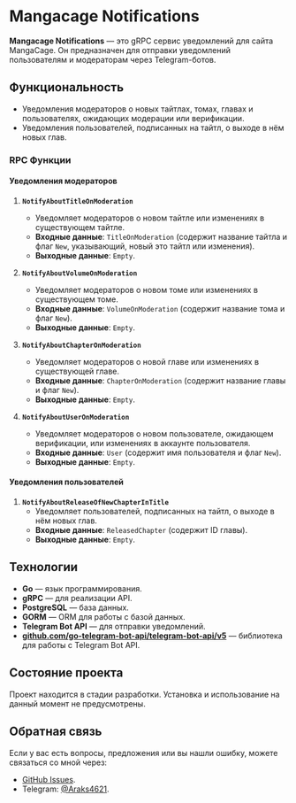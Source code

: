 # Mangacage Notifications

**Mangacage Notifications** — это gRPC сервис уведомлений для сайта MangaCage. Он предназначен для отправки уведомлений пользователям и модераторам через Telegram-ботов.

## Функциональность

- Уведомления модераторов о новых тайтлах, томах, главах и пользователях, ожидающих модерации или верификации.
- Уведомления пользователей, подписанных на тайтл, о выходе в нём новых глав.

### RPC Функции

#### Уведомления модераторов
1. **`NotifyAboutTitleOnModeration`**
   - Уведомляет модераторов о новом тайтле или изменениях в существующем тайтле.
   - **Входные данные**: `TitleOnModeration` (содержит название тайтла и флаг `New`, указывающий, новый это тайтл или изменения).
   - **Выходные данные**: `Empty`.

2. **`NotifyAboutVolumeOnModeration`**
   - Уведомляет модераторов о новом томе или изменениях в существующем томе.
   - **Входные данные**: `VolumeOnModeration` (содержит название тома и флаг `New`).
   - **Выходные данные**: `Empty`.

3. **`NotifyAboutChapterOnModeration`**
   - Уведомляет модераторов о новой главе или изменениях в существующей главе.
   - **Входные данные**: `ChapterOnModeration` (содержит название главы и флаг `New`).
   - **Выходные данные**: `Empty`.

4. **`NotifyAboutUserOnModeration`**
   - Уведомляет модераторов о новом пользователе, ожидающем верификации, или изменениях в аккаунте пользователя.
   - **Входные данные**: `User` (содержит имя пользователя и флаг `New`).
   - **Выходные данные**: `Empty`.

#### Уведомления пользователей
1. **`NotifyAboutReleaseOfNewChapterInTitle`**
   - Уведомляет пользователей, подписанных на тайтл, о выходе в нём новых глав.
   - **Входные данные**: `ReleasedChapter` (содержит ID главы).
   - **Выходные данные**: `Empty`.

## Технологии

- **Go** — язык программирования.
- **gRPC** — для реализации API.
- **PostgreSQL** — база данных.
- **GORM** — ORM для работы с базой данных.
- **Telegram Bot API** — для отправки уведомлений.
- **[github.com/go-telegram-bot-api/telegram-bot-api/v5](https://github.com/go-telegram-bot-api/telegram-bot-api/v5)** — библиотека для работы с Telegram Bot API.

## Состояние проекта

Проект находится в стадии разработки. Установка и использование на данный момент не предусмотрены.

## Обратная связь

Если у вас есть вопросы, предложения или вы нашли ошибку, можете связаться со мной через:

- [GitHub Issues](https://github.com/Araks1255/mangacage_notifications/issues).
- Telegram: [@Araks4621](https://t.me/Araks4621).

